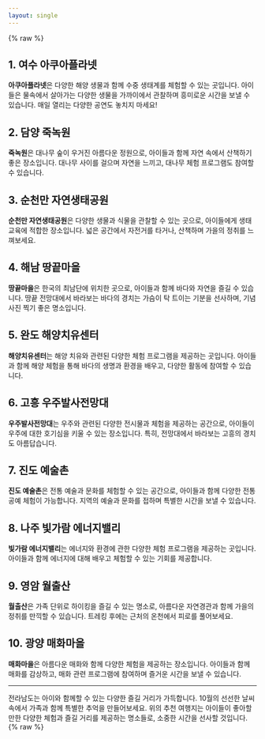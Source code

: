 ```yaml
---
layout: single
---
```


{% raw %}


## 1. 여수 아쿠아플라넷
**아쿠아플라넷**은 다양한 해양 생물과 함께 수중 생태계를 체험할 수 있는 곳입니다. 아이들은 물속에서 살아가는 다양한 생물을 가까이에서 관찰하며 흥미로운 시간을 보낼 수 있습니다. 매일 열리는 다양한 공연도 놓치지 마세요!

## 2. 담양 죽녹원
**죽녹원**은 대나무 숲이 우거진 아름다운 정원으로, 아이들과 함께 자연 속에서 산책하기 좋은 장소입니다. 대나무 사이를 걸으며 자연을 느끼고, 대나무 체험 프로그램도 참여할 수 있습니다.

## 3. 순천만 자연생태공원
**순천만 자연생태공원**은 다양한 생물과 식물을 관찰할 수 있는 곳으로, 아이들에게 생태 교육에 적합한 장소입니다. 넓은 공간에서 자전거를 타거나, 산책하며 가을의 정취를 느껴보세요.

## 4. 해남 땅끝마을
**땅끝마을**은 한국의 최남단에 위치한 곳으로, 아이들과 함께 바다와 자연을 즐길 수 있습니다. 땅끝 전망대에서 바라보는 바다의 경치는 가슴이 탁 트이는 기분을 선사하며, 기념사진 찍기 좋은 명소입니다.

## 5. 완도 해양치유센터
**해양치유센터**는 해양 치유와 관련된 다양한 체험 프로그램을 제공하는 곳입니다. 아이들과 함께 해양 체험을 통해 바다의 생명과 환경을 배우고, 다양한 활동에 참여할 수 있습니다.

## 6. 고흥 우주발사전망대
**우주발사전망대**는 우주와 관련된 다양한 전시물과 체험을 제공하는 공간으로, 아이들이 우주에 대한 호기심을 키울 수 있는 장소입니다. 특히, 전망대에서 바라보는 고흥의 경치도 아름답습니다.

## 7. 진도 예술촌
**진도 예술촌**은 전통 예술과 문화를 체험할 수 있는 공간으로, 아이들과 함께 다양한 전통 공예 체험이 가능합니다. 지역의 예술과 문화를 접하며 특별한 시간을 보낼 수 있습니다.

## 8. 나주 빛가람 에너지밸리
**빛가람 에너지밸리**는 에너지와 환경에 관한 다양한 체험 프로그램을 제공하는 곳입니다. 아이들과 함께 에너지에 대해 배우고 체험할 수 있는 기회를 제공합니다.

## 9. 영암 월출산
**월출산**은 가족 단위로 하이킹을 즐길 수 있는 명소로, 아름다운 자연경관과 함께 가을의 정취를 만끽할 수 있습니다. 트레킹 후에는 근처의 온천에서 피로를 풀어보세요.

## 10. 광양 매화마을
**매화마을**은 아름다운 매화와 함께 다양한 체험을 제공하는 장소입니다. 아이들과 함께 매화를 감상하고, 매화 관련 프로그램에 참여하며 즐거운 시간을 보낼 수 있습니다.

---

전라남도는 아이와 함께할 수 있는 다양한 즐길 거리가 가득합니다. 10월의 선선한 날씨 속에서 가족과 함께 특별한 추억을 만들어보세요. 위의 추천 여행지는 아이들이 좋아할 만한 다양한 체험과 즐길 거리를 제공하는 명소들로, 소중한 시간을 선사할 것입니다.
{% raw %}